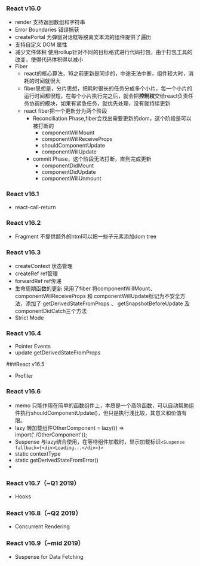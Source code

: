 ### React v16.0
- render 支持返回数组和字符串
- Error Boundaries  错误捕获
- createPortal  为弹窗对话框等脱离文本流的组件提供了遍历
- 支持自定义 DOM 属性
- 减少文件体积  使用rollup针对不同的目标格式进行代码打包，由于打包工具的改变，使得代码体积得以减小
- Fiber  
  - react的核心算法，16之前更新是同步的，中途无法中断，组件较大时，消耗的时间就很大
  - fiber思想是，分片思想，把耗时很长的任务分成多个小片，每一个小片的运行时间都很短，在每个小片执行完之后，就会把**控制权**交给react负责任务协调的模块，如果有紧急任务，就优先处理，没有就持续更新
  - react fiber把一个更新分为两个阶段
    - Reconciliation Phase,fiber会找出需要更新的dom，这个阶段是可以被打断的
      - componentWillMount
      - componentWillReceiveProps
      - shouldComponentUpdate
      - componentWillUpdate
    - commit Phase，这个阶段无法打断，直到完成更新
      - componentDidMount
      - componentDidUpdate
      - componentWillUnmount

### React v16.1
- react-call-return
  
### React v16.2
- Fragment  不提供额外的html可以把一些子元素添加dom tree
  
### React v16.3
- createContext  状态管理
- createRef   ref管理
- forwardRef  ref传递
- 生命周期函数的更新 采用了fiber 将componentWillMount、componentWillReceiveProps 和 componentWillUpdate标记为不安全方法，添加了 getDerivedStateFromProps 、 getSnapshotBeforeUpdate 及 componentDidCatch三个方法
- Strict Mode

### React v16.4
- Pointer Events
- update getDerivedStateFromProps

###React v16.5
- Profiler
  
### React v16.6
- memo 只能作用在简单的函数组件上，本质是一个高阶函数，可以自动帮助组件执行shouldComponentUpdate()，但只是执行浅比较，其意义和价值有限。
- lazy  懒加载组件OtherComponent = lazy(() => import('./OtherComponent'));
- Suspense 与lazy结合使用，在等待组件加载时，显示加载标识```<Suspense fallback={<div>Loading...</div>}>```
- static contextType
- static getDerivedStateFromError()
- 
### React v16.7（~Q1 2019）
- Hooks

### React v16.8（~Q2 2019）
- Concurrent Rendering
 
### React v16.9（~mid 2019）
- Suspense for Data Fetching
